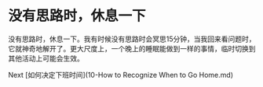 # 没有思路时，休息一下

没有思路时，休息一下。我有时候没有思路时会冥思15分钟，当我回来看问题时，它就神奇地解开了。更大尺度上，一个晚上的睡眠能做到一样的事情，临时切换到其他活动上可能会生效。

Next [如何决定下班时间](10-How to Recognize When to Go Home.md)
